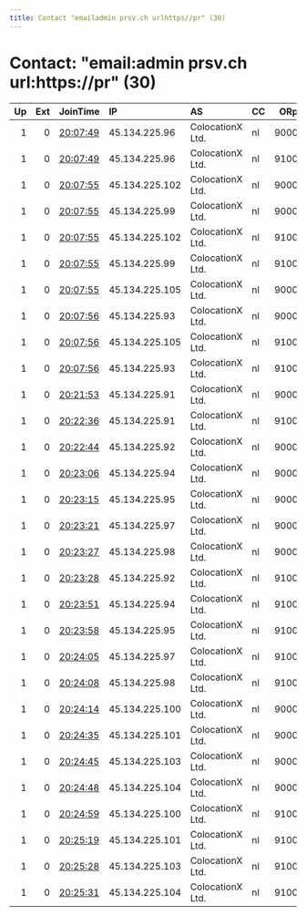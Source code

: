 ```yaml
---
title: Contact "emailadmin prsv.ch urlhttps//pr" (30)
---
```


# Contact: "email:admin prsv.ch url:https://pr" (30)

|   Up |   Ext | JoinTime                                                                                              | IP             | AS               | CC   |   ORp |   Dirp | OS    | Version   | Nickname   |   eFamMembers |
|-----:|------:|:------------------------------------------------------------------------------------------------------|:---------------|:-----------------|:-----|------:|-------:|:------|:----------|:-----------|--------------:|
|    1 |     0 | [20:07:49](https://nusenu.github.io/OrNetStats/w/relay/0797E4D7D49529C32FCAC20A2351195FAE3E2384.html) | 45.134.225.96  | ColocationX Ltd. | nl   |  9000 |      0 | BSD   | 0.4.7.13  | prsv       |           106 |
|    1 |     0 | [20:07:49](https://nusenu.github.io/OrNetStats/w/relay/24AB72B38C576E8228ED286906CB83A28FF9239D.html) | 45.134.225.96  | ColocationX Ltd. | nl   |  9100 |      0 | BSD   | 0.4.7.13  | prsv       |           106 |
|    1 |     0 | [20:07:55](https://nusenu.github.io/OrNetStats/w/relay/2ACC96CA691D075FE123D1AC06F1428E17DD1A08.html) | 45.134.225.102 | ColocationX Ltd. | nl   |  9000 |      0 | BSD   | 0.4.7.13  | prsv       |           106 |
|    1 |     0 | [20:07:55](https://nusenu.github.io/OrNetStats/w/relay/468C9F4F6AA9827539D4632EA477D046681A443F.html) | 45.134.225.99  | ColocationX Ltd. | nl   |  9000 |      0 | BSD   | 0.4.7.13  | prsv       |           106 |
|    1 |     0 | [20:07:55](https://nusenu.github.io/OrNetStats/w/relay/88DF039D2139C242C91337806175C49DFF707D28.html) | 45.134.225.102 | ColocationX Ltd. | nl   |  9100 |      0 | BSD   | 0.4.7.13  | prsv       |           106 |
|    1 |     0 | [20:07:55](https://nusenu.github.io/OrNetStats/w/relay/AB98EA403E46687FEF76168E11F17F1C8126CF33.html) | 45.134.225.99  | ColocationX Ltd. | nl   |  9100 |      0 | BSD   | 0.4.7.13  | prsv       |           106 |
|    1 |     0 | [20:07:55](https://nusenu.github.io/OrNetStats/w/relay/DFE6D7053674235CAABD41E91C3136CC2BAC0682.html) | 45.134.225.105 | ColocationX Ltd. | nl   |  9000 |      0 | BSD   | 0.4.7.13  | prsv       |           106 |
|    1 |     0 | [20:07:56](https://nusenu.github.io/OrNetStats/w/relay/2C1B11E7588F09BBC91126FDD10EE1BE6E6B604E.html) | 45.134.225.93  | ColocationX Ltd. | nl   |  9000 |      0 | BSD   | 0.4.7.13  | prsv       |           106 |
|    1 |     0 | [20:07:56](https://nusenu.github.io/OrNetStats/w/relay/3E157B688FF7830DF2A45F88FE8F2D6DB1E8CA64.html) | 45.134.225.105 | ColocationX Ltd. | nl   |  9100 |      0 | BSD   | 0.4.7.13  | prsv       |           106 |
|    1 |     0 | [20:07:56](https://nusenu.github.io/OrNetStats/w/relay/7B78F9B4F4CFF3866EDE4198A5F684359BF240F0.html) | 45.134.225.93  | ColocationX Ltd. | nl   |  9100 |      0 | BSD   | 0.4.7.13  | prsv       |           106 |
|    1 |     0 | [20:21:53](https://nusenu.github.io/OrNetStats/w/relay/4194DA05F14FB11243FAF9D5F2474F35D4EFD60D.html) | 45.134.225.91  | ColocationX Ltd. | nl   |  9000 |      0 | Linux | 0.4.7.13  | prsv       |           106 |
|    1 |     0 | [20:22:36](https://nusenu.github.io/OrNetStats/w/relay/39D66E4CCAAE5B7B995535CC72C81A4A86FD0264.html) | 45.134.225.91  | ColocationX Ltd. | nl   |  9100 |      0 | Linux | 0.4.7.13  | prsv       |           106 |
|    1 |     0 | [20:22:44](https://nusenu.github.io/OrNetStats/w/relay/79A2803C737C1B297A4EDF1F10453C7061A41076.html) | 45.134.225.92  | ColocationX Ltd. | nl   |  9000 |      0 | Linux | 0.4.7.13  | prsv       |           106 |
|    1 |     0 | [20:23:06](https://nusenu.github.io/OrNetStats/w/relay/2E8227AD51CB31AFDE473DFE5FCA442C3B68CCE6.html) | 45.134.225.94  | ColocationX Ltd. | nl   |  9000 |      0 | Linux | 0.4.7.13  | prsv       |           106 |
|    1 |     0 | [20:23:15](https://nusenu.github.io/OrNetStats/w/relay/9B8C4D8A56630AAE95B610A72CC60646AA3CCAFB.html) | 45.134.225.95  | ColocationX Ltd. | nl   |  9000 |      0 | Linux | 0.4.7.13  | prsv       |           106 |
|    1 |     0 | [20:23:21](https://nusenu.github.io/OrNetStats/w/relay/309091A8CF98666AA4E02F533F0E404BD9DFA7D9.html) | 45.134.225.97  | ColocationX Ltd. | nl   |  9000 |      0 | Linux | 0.4.7.13  | prsv       |           106 |
|    1 |     0 | [20:23:27](https://nusenu.github.io/OrNetStats/w/relay/0A7C0F508406985EA52C958E8139523D128D4AED.html) | 45.134.225.98  | ColocationX Ltd. | nl   |  9000 |      0 | Linux | 0.4.7.13  | prsv       |           106 |
|    1 |     0 | [20:23:28](https://nusenu.github.io/OrNetStats/w/relay/20DD22FCBD9945CA69E60C1A92A10F1270428C65.html) | 45.134.225.92  | ColocationX Ltd. | nl   |  9100 |      0 | Linux | 0.4.7.13  | prsv       |           106 |
|    1 |     0 | [20:23:51](https://nusenu.github.io/OrNetStats/w/relay/B2133EFE59CC4CA3435D3E5E4EBD726D244BB2F7.html) | 45.134.225.94  | ColocationX Ltd. | nl   |  9100 |      0 | Linux | 0.4.7.13  | prsv       |           106 |
|    1 |     0 | [20:23:58](https://nusenu.github.io/OrNetStats/w/relay/06D8F3F601D3B9F32A0DC49AC29650F2F8498E6A.html) | 45.134.225.95  | ColocationX Ltd. | nl   |  9100 |      0 | Linux | 0.4.7.13  | prsv       |           106 |
|    1 |     0 | [20:24:05](https://nusenu.github.io/OrNetStats/w/relay/2C5E3F909266B6C448437EC34B524A63A2B1A0E5.html) | 45.134.225.97  | ColocationX Ltd. | nl   |  9100 |      0 | Linux | 0.4.7.13  | prsv       |           106 |
|    1 |     0 | [20:24:08](https://nusenu.github.io/OrNetStats/w/relay/F15E8FA13212FF767C725E695ED372FBACCBF73B.html) | 45.134.225.98  | ColocationX Ltd. | nl   |  9100 |      0 | Linux | 0.4.7.13  | prsv       |           106 |
|    1 |     0 | [20:24:14](https://nusenu.github.io/OrNetStats/w/relay/1AC0DD5FF7B2E7E41D689EF4419E5434220904E6.html) | 45.134.225.100 | ColocationX Ltd. | nl   |  9000 |      0 | Linux | 0.4.7.13  | prsv       |           106 |
|    1 |     0 | [20:24:35](https://nusenu.github.io/OrNetStats/w/relay/F985CE59CD0FF317437C29CF4878F6FB5524BD09.html) | 45.134.225.101 | ColocationX Ltd. | nl   |  9000 |      0 | Linux | 0.4.7.13  | prsv       |           106 |
|    1 |     0 | [20:24:45](https://nusenu.github.io/OrNetStats/w/relay/E64198FB13E12D9A120B175514BF2E4DE1AA887E.html) | 45.134.225.103 | ColocationX Ltd. | nl   |  9000 |      0 | Linux | 0.4.7.13  | prsv       |           106 |
|    1 |     0 | [20:24:48](https://nusenu.github.io/OrNetStats/w/relay/F1B827270798B0E531417ED845FAF698E065E543.html) | 45.134.225.104 | ColocationX Ltd. | nl   |  9000 |      0 | Linux | 0.4.7.13  | prsv       |           106 |
|    1 |     0 | [20:24:59](https://nusenu.github.io/OrNetStats/w/relay/E0899FBA09E2BF7699CCD55212A67C36576CBC68.html) | 45.134.225.100 | ColocationX Ltd. | nl   |  9100 |      0 | Linux | 0.4.7.13  | prsv       |           106 |
|    1 |     0 | [20:25:19](https://nusenu.github.io/OrNetStats/w/relay/A9B3D6D74CDCD56C58C47D37A9DB65F790C5BB16.html) | 45.134.225.101 | ColocationX Ltd. | nl   |  9100 |      0 | Linux | 0.4.7.13  | prsv       |           106 |
|    1 |     0 | [20:25:28](https://nusenu.github.io/OrNetStats/w/relay/27AB78F68AA9946FB5801E469B690BF65E2E08A8.html) | 45.134.225.103 | ColocationX Ltd. | nl   |  9100 |      0 | Linux | 0.4.7.13  | prsv       |           106 |
|    1 |     0 | [20:25:31](https://nusenu.github.io/OrNetStats/w/relay/87F454A64A9769459FC30D2571DA54BFAB81F133.html) | 45.134.225.104 | ColocationX Ltd. | nl   |  9100 |      0 | Linux | 0.4.7.13  | prsv       |           106 |
